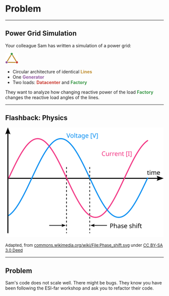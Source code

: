 <!-- .slide: id="problem" data-state="white_overlay yellow_flag logo" data-background="./files/wires-7997980_1280.jpg" -->
<!-- https://pixabay.com/photos/wires-electrical-current-electricity-7997980/ -->
# Problem

---

<!-- .slide: data-state="white_overlay 9 yellow_flag logo" data-background="./files/wires-7997980_1280.jpg" -->
## Power Grid Simulation

Your colleague Sam has written a simulation of a power grid:

<img style="height: 2.5em; padding-right: 2em;" src="./files/grid.svg">

- Circular architecture of identical <span style="color: #bf8d2e"><b>Lines</b></span>
- One <span style="color: #9259a3"><b>Generator</b></span>
- Two loads: <span style="color: #ca3c32"><b>Datacenter</b></span> and <span style="color: #399746"><b>Factory</b></span>

They want to analyze how changing reactive power of the load <span style="color: #399746"><b>Factory</b></span> changes the reactive load angles of the lines.

---

<!-- .slide: data-state="white_overlay 9 yellow_flag logo" data-background="./files/wires-7997980_1280.jpg" -->
## Flashback: Physics

![Phase Shift](./files/Phase_shift.svg)

<div style="font-size: small;">

Adapted, from [commons.wikimedia.org/wiki/File:Phase_shift.svg](https://commons.wikimedia.org/wiki/File:Phase_shift.svg) under [CC BY-SA 3.0 Deed](https://creativecommons.org/licenses/by-sa/3.0/deed.en)

</div>

---

<!-- .slide: data-state="white_overlay 9 yellow_flag logo" data-background="./files/wires-7997980_1280.jpg" -->
## Problem

Sam's code does not scale well. There might be bugs. They know you have been following the ESI-far workshop and ask you to refactor their code.
